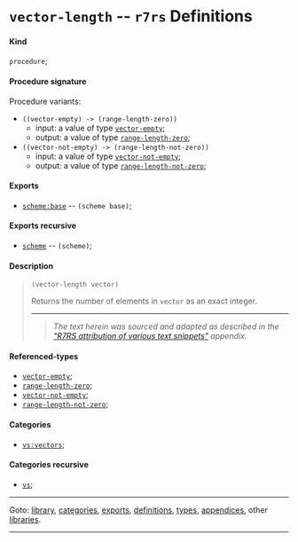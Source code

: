 

<a id='definition__r7rs__vector-length'></a>

# `vector-length` -- `r7rs` Definitions


<a id='definition__r7rs__vector-length__kind'></a>

#### Kind

`procedure`;


<a id='definition__r7rs__vector-length__procedure-signature'></a>

#### Procedure signature

Procedure variants:
 * `((vector-empty) -> (range-length-zero))`
   * input: a value of type [`vector-empty`](../../r7rs/types/vector-empty.md#type__r7rs__vector-empty);
   * output: a value of type [`range-length-zero`](../../r7rs/types/range-length-zero.md#type__r7rs__range-length-zero);
 * `((vector-not-empty) -> (range-length-not-zero))`
   * input: a value of type [`vector-not-empty`](../../r7rs/types/vector-not-empty.md#type__r7rs__vector-not-empty);
   * output: a value of type [`range-length-not-zero`](../../r7rs/types/range-length-not-zero.md#type__r7rs__range-length-not-zero);


<a id='definition__r7rs__vector-length__exports'></a>

#### Exports

 * [`scheme:base`](../../r7rs/exports/scheme_3a_base.md#export__r7rs__scheme_3a_base) -- `(scheme base)`;


<a id='definition__r7rs__vector-length__exports-recursive'></a>

#### Exports recursive

 * [`scheme`](../../r7rs/exports/scheme.md#export__r7rs__scheme) -- `(scheme)`;


<a id='definition__r7rs__vector-length__description'></a>

#### Description

> ````
> (vector-length vector)
> ````
> 
> 
> Returns the number of elements in `vector` as an exact integer.
> 
> 
> ----
> > *The text herein was sourced and adapted as described in the ["R7RS attribution of various text snippets"](../../r7rs/appendices/attribution.md#appendix__r7rs__attribution) appendix.*


<a id='definition__r7rs__vector-length__referenced-types'></a>

#### Referenced-types

 * [`vector-empty`](../../r7rs/types/vector-empty.md#type__r7rs__vector-empty);
 * [`range-length-zero`](../../r7rs/types/range-length-zero.md#type__r7rs__range-length-zero);
 * [`vector-not-empty`](../../r7rs/types/vector-not-empty.md#type__r7rs__vector-not-empty);
 * [`range-length-not-zero`](../../r7rs/types/range-length-not-zero.md#type__r7rs__range-length-not-zero);


<a id='definition__r7rs__vector-length__categories'></a>

#### Categories

 * [`vs:vectors`](../../r7rs/categories/vs_3a_vectors.md#category__r7rs__vs_3a_vectors);


<a id='definition__r7rs__vector-length__categories-recursive'></a>

#### Categories recursive

 * [`vs`](../../r7rs/categories/vs.md#category__r7rs__vs);

----

Goto: [library](../../r7rs/_index.md#library__r7rs), [categories](../../r7rs/categories/_index.md#toc__r7rs__categories), [exports](../../r7rs/exports/_index.md#toc__r7rs__exports), [definitions](../../r7rs/definitions/_index.md#toc__r7rs__definitions), [types](../../r7rs/types/_index.md#toc__r7rs__types), [appendices](../../r7rs/appendices/_index.md#toc__r7rs__appendices), other [libraries](../../_libraries.md#toc__libraries).

----

